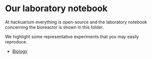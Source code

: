 # Our laboratory notebook

At hackuarium everything is open-source and the laboratory notebook concerning the bioreactor is shown in this folder.

<!-- As you may also guess a lot of experiences are failing and you will also find here some unsuccessful trials. -->

We highlight some representative experiments that you may easily reproduce.

- [Biology](biology/README.md)
